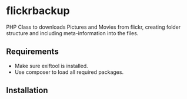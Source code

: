 # flickrbackup
PHP Class to downloads Pictures and Movies from flickr, creating folder structure and including meta-information into the files.
## Requirements
- Make sure exiftool is installed.
- Use composer to load all required packages.
## Installation

